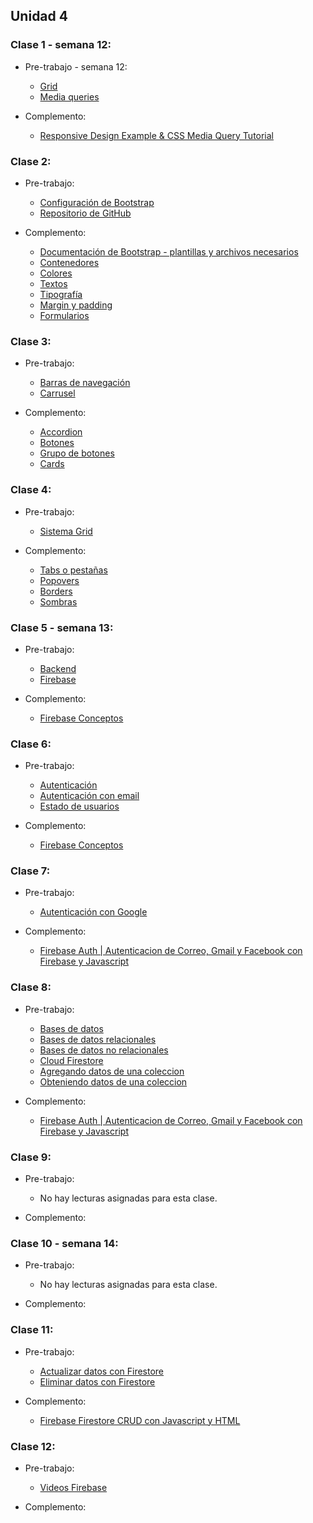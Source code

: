 ## Unidad 4
### Clase 1 - semana 12: 
* Pre-trabajo - semana 12:
  * [Grid](https://developer.mozilla.org/es/docs/Learn/CSS/CSS_layout/Grids)
  * [Media queries](https://developer.mozilla.org/es/docs/Web/CSS/Media_Queries/Using_media_queries)

* Complemento:
  * [Responsive Design Example & CSS Media Query Tutorial](https://www.youtube.com/watch?v=91bYBUojyNk)

### Clase 2: 
* Pre-trabajo:
  * [Configuración de Bootstrap](https://drive.google.com/file/d/12nJezIpj1pT0AQ-16deRZnUiTtUwg6LK/view?usp=sharing)
  * [Repositorio de GitHub](https://github.com/crackthecodela/plantilla-bootstrap5)

* Complemento:
  * [Documentación de Bootstrap - plantillas y archivos necesarios](https://getbootstrap.com/docs/5.1/getting-started/introduction/)
  * [Contenedores](https://getbootstrap.com/docs/5.1/layout/containers/)
  * [Colores](https://getbootstrap.com/docs/5.1/utilities/colors/)
  * [Textos](https://getbootstrap.com/docs/5.1/utilities/text/#text-alignment)
  * [Tipografía](https://getbootstrap.com/docs/5.1/content/typography/#display-headings)
  * [Margin y padding](https://getbootstrap.com/docs/5.1/utilities/spacing/)
  * [Formularios](https://getbootstrap.com/docs/5.1/forms/overview/)

### Clase 3: 
* Pre-trabajo:
  * [Barras de navegación](https://getbootstrap.com/docs/5.1/components/navbar/)
  * [Carrusel](https://getbootstrap.com/docs/5.1/components/carousel/)

* Complemento:
  * [Accordion](https://getbootstrap.com/docs/5.1/components/accordion/)
  * [Botones](https://getbootstrap.com/docs/5.1/components/buttons/)
  * [Grupo de botones](https://getbootstrap.com/docs/5.1/components/button-group/)
  * [Cards](https://getbootstrap.com/docs/5.1/components/card/)

### Clase 4: 
* Pre-trabajo:
  * [Sistema Grid](https://getbootstrap.com/docs/5.1/layout/grid/)

* Complemento:
  * [Tabs o pestañas](https://getbootstrap.com/docs/5.1/components/navs-tabs/)
  * [Popovers](https://getbootstrap.com/docs/5.1/components/popovers/)
  * [Borders](https://getbootstrap.com/docs/5.1/utilities/borders/)
  * [Sombras](https://getbootstrap.com/docs/5.1/utilities/shadows/)

### Clase 5 - semana 13: 
* Pre-trabajo:
  * [Backend](https://www.digital55.com/desarrollo-tecnologia/que-es-firebase-funcionalidades-ventajas-conclusiones/)
  * [Firebase](https://firebase.google.com/?authuser=0%20)

* Complemento:
  * [Firebase Conceptos](https://www.digital55.com/desarrollo-tecnologia/que-es-firebase-funcionalidades-ventajas-conclusiones/)

### Clase 6: 
* Pre-trabajo:
  * [Autenticación](https://firebase.google.com/docs/auth?authuser=0)
  * [Autenticación con email](https://firebase.google.com/docs/auth/web/password-auth)
  * [Estado de usuarios](https://firebase.google.com/docs/auth/web/start)

* Complemento:
  * [Firebase Conceptos](https://www.digital55.com/desarrollo-tecnologia/que-es-firebase-funcionalidades-ventajas-conclusiones/)

### Clase 7: 
* Pre-trabajo:
  * [Autenticación con Google](https://firebase.google.com/docs/auth?authuser=0)

* Complemento:
  * [Firebase Auth | Autenticacion de Correo, Gmail y Facebook con Firebase y Javascript](https://www.youtube.com/watch?v=1rLBjRF0ep0)

### Clase 8: 
* Pre-trabajo:
  * [Bases de datos](https://www.hn.cl/blog/para-que-sirven-la-bases-de-datos/)
  * [Bases de datos relacionales](https://rockcontent.com/es/blog/tipos-de-base-de-datos/)
  * [Bases de datos no relacionales](https://aws.amazon.com/es/nosql/)
  * [Cloud Firestore](https://firebase.google.com/docs/firestore)
  * [Agregando datos de una coleccion](https://firebase.google.com/docs/firestore/manage-data/add-data)
  * [Obteniendo datos de una coleccion](https://firebase.google.com/docs/firestore/query-data/get-data)

* Complemento:
  * [Firebase Auth | Autenticacion de Correo, Gmail y Facebook con Firebase y Javascript](https://www.youtube.com/watch?v=1rLBjRF0ep0)

### Clase 9: 
* Pre-trabajo:
  * No hay lecturas asignadas para esta clase.

* Complemento:

### Clase 10 - semana 14: 
* Pre-trabajo:
  * No hay lecturas asignadas para esta clase.

* Complemento:

### Clase 11: 
* Pre-trabajo:
  * [Actualizar datos con Firestore](https://firebase.google.com/docs/firestore/manage-data/add-data?authuser=0#update-data)
  * [Eliminar datos con Firestore](https://firebase.google.com/docs/firestore/manage-data/delete-data?authuser=0#delete_documents)

* Complemento:
  * [Firebase Firestore CRUD con Javascript y HTML](https://www.youtube.com/watch?v=itNsRn1kjLU&t=2909s)

### Clase 12: 
* Pre-trabajo:
  * [Videos Firebase](https://drive.google.com/drive/folders/1Ez2DWpFgbHJnFrjA7uhFmBP1J8NYcOy3?usp=sharing)

* Complemento:

